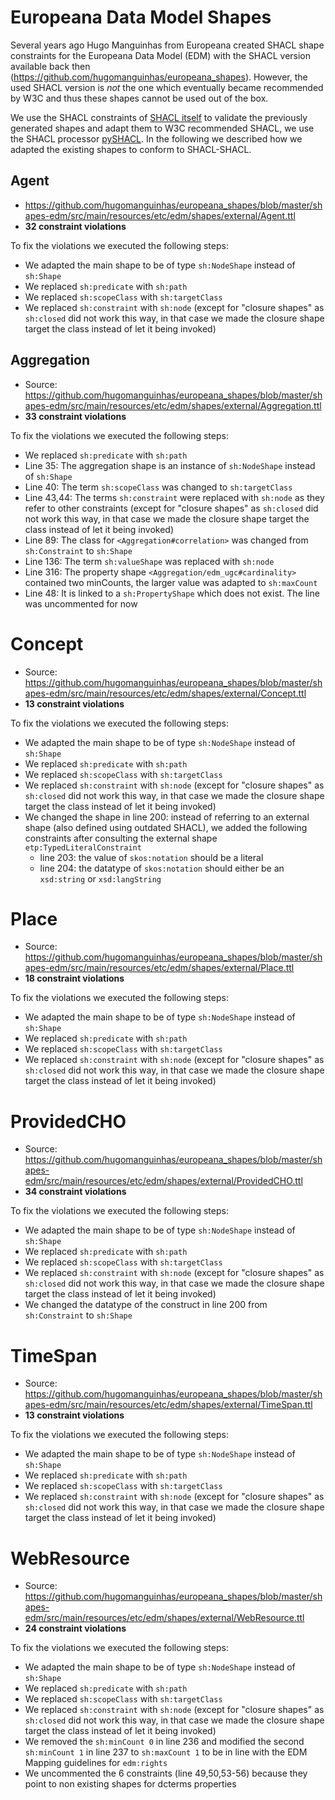 # Europeana Data Model Shapes

Several years ago Hugo Manguinhas from Europeana created SHACL shape constraints for the Europeana Data Model (EDM)
with the SHACL version available back then (https://github.com/hugomanguinhas/europeana_shapes).
However, the used SHACL version is *not* the one which eventually became recommended by W3C and thus these shapes cannot be used out of the box.

We use the SHACL constraints of [SHACL itself](https://www.w3.org/ns/shacl-shacl) to validate the previously generated shapes and adapt them to W3C recommended SHACL,
we use the SHACL processor [pySHACL](https://github.com/RDFLib/pySHACL).
In the following we described how we adapted the existing shapes to conform to SHACL-SHACL.

## Agent

* https://github.com/hugomanguinhas/europeana_shapes/blob/master/shapes-edm/src/main/resources/etc/edm/shapes/external/Agent.ttl
* **32 constraint violations**

To fix the violations we executed the following steps:

* We adapted the main shape to be of type `sh:NodeShape` instead of `sh:Shape`
* We replaced `sh:predicate` with `sh:path`
* We replaced `sh:scopeClass` with `sh:targetClass`
* We replaced `sh:constraint` with `sh:node` (except for "closure shapes" as `sh:closed` did not work this way, in that case we made the closure shape target the class instead of let it being invoked)

## Aggregation

* Source: https://github.com/hugomanguinhas/europeana_shapes/blob/master/shapes-edm/src/main/resources/etc/edm/shapes/external/Aggregation.ttl
* **33 constraint violations**


To fix the violations we executed the following steps:

* We replaced `sh:predicate` with `sh:path`
* Line 35: The aggregation shape is an instance of `sh:NodeShape` instead of `sh:Shape`
* Line 40: The term `sh:scopeClass` was changed to `sh:targetClass`
* Line 43,44: The terms `sh:constraint` were replaced with `sh:node` as they refer to other constraints (except for "closure shapes" as `sh:closed` did not work this way, in that case we made the closure shape target the class instead of let it being invoked)
* Line 89: The class for `<Aggregation#correlation>` was changed from `sh:Constraint` to `sh:Shape`
* Line 136: The term `sh:valueShape` was replaced with `sh:node`
* Line 316: The property shape `<Aggregation/edm_ugc#cardinality>` contained two minCounts, the larger value was adapted to `sh:maxCount`
* Line 48: It is linked to a `sh:PropertyShape` which does not exist. The line was uncommented for now

# Concept

* Source: https://github.com/hugomanguinhas/europeana_shapes/blob/master/shapes-edm/src/main/resources/etc/edm/shapes/external/Concept.ttl
* **13 constraint violations**

To fix the violations we executed the following steps:

* We adapted the main shape to be of type `sh:NodeShape` instead of `sh:Shape`
* We replaced `sh:predicate` with `sh:path`
* We replaced `sh:scopeClass` with `sh:targetClass`
* We replaced `sh:constraint` with `sh:node` (except for "closure shapes" as `sh:closed` did not work this way, in that case we made the closure shape target the class instead of let it being invoked)
* We changed the shape in line 200: instead of referring to an external shape (also defined using outdated SHACL), we added the following constraints after consulting the external shape `etp:TypedLiteralConstraint`
  * line 203: the value of `skos:notation` should be a literal
  * line 204: the datatype of `skos:notation` should either be an `xsd:string` or `xsd:langString`

# Place

* Source: https://github.com/hugomanguinhas/europeana_shapes/blob/master/shapes-edm/src/main/resources/etc/edm/shapes/external/Place.ttl
* **18 constraint violations**

To fix the violations we executed the following steps:

* We adapted the main shape to be of type `sh:NodeShape` instead of `sh:Shape`
* We replaced `sh:predicate` with `sh:path`
* We replaced `sh:scopeClass` with `sh:targetClass`
* We replaced `sh:constraint` with `sh:node` (except for "closure shapes" as `sh:closed` did not work this way, in that case we made the closure shape target the class instead of let it being invoked)

# ProvidedCHO

* Source: https://github.com/hugomanguinhas/europeana_shapes/blob/master/shapes-edm/src/main/resources/etc/edm/shapes/external/ProvidedCHO.ttl
* **34 constraint violations**

To fix the violations we executed the following steps:

* We adapted the main shape to be of type `sh:NodeShape` instead of `sh:Shape`
* We replaced `sh:predicate` with `sh:path`
* We replaced `sh:scopeClass` with `sh:targetClass`
* We replaced `sh:constraint` with `sh:node` (except for "closure shapes" as `sh:closed` did not work this way, in that case we made the closure shape target the class instead of let it being invoked)
* We changed the datatype of the construct in line 200 from `sh:Constraint` to `sh:Shape`

# TimeSpan

* Source: https://github.com/hugomanguinhas/europeana_shapes/blob/master/shapes-edm/src/main/resources/etc/edm/shapes/external/TimeSpan.ttl
* **13 constraint violations**

To fix the violations we executed the following steps:

* We adapted the main shape to be of type `sh:NodeShape` instead of `sh:Shape`
* We replaced `sh:predicate` with `sh:path`
* We replaced `sh:scopeClass` with `sh:targetClass`
* We replaced `sh:constraint` with `sh:node` (except for "closure shapes" as `sh:closed` did not work this way, in that case we made the closure shape target the class instead of let it being invoked)

# WebResource

* Source: https://github.com/hugomanguinhas/europeana_shapes/blob/master/shapes-edm/src/main/resources/etc/edm/shapes/external/WebResource.ttl
* **24 constraint violations**

To fix the violations we executed the following steps:

* We adapted the main shape to be of type `sh:NodeShape` instead of `sh:Shape`
* We replaced `sh:predicate` with `sh:path`
* We replaced `sh:scopeClass` with `sh:targetClass`
* We replaced `sh:constraint` with `sh:node` (except for "closure shapes" as `sh:closed` did not work this way, in that case we made the closure shape target the class instead of let it being invoked)
* We removed the `sh:minCount 0` in line 236 and modified the second `sh:minCount 1` in line 237 to `sh:maxCount 1` to be in line with the EDM Mapping guidelines for `edm:rights`
* We uncommented the 6 constraints (line 49,50,53-56) because they point to non existing shapes for dcterms properties
